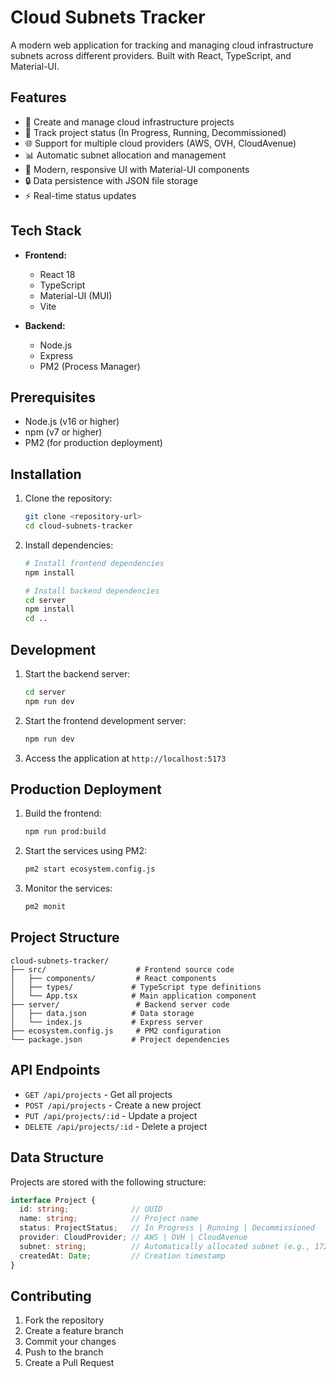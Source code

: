 # Cloud Subnets Tracker

A modern web application for tracking and managing cloud infrastructure subnets across different providers. Built with React, TypeScript, and Material-UI.

## Features

- 🚀 Create and manage cloud infrastructure projects
- 🔄 Track project status (In Progress, Running, Decommissioned)
- 🌐 Support for multiple cloud providers (AWS, OVH, CloudAvenue)
- 📊 Automatic subnet allocation and management
- 🎨 Modern, responsive UI with Material-UI components
- 🔒 Data persistence with JSON file storage
- ⚡ Real-time status updates

## Tech Stack

- **Frontend:**
  - React 18
  - TypeScript
  - Material-UI (MUI)
  - Vite

- **Backend:**
  - Node.js
  - Express
  - PM2 (Process Manager)

## Prerequisites

- Node.js (v16 or higher)
- npm (v7 or higher)
- PM2 (for production deployment)

## Installation

1. Clone the repository:
   ```bash
   git clone <repository-url>
   cd cloud-subnets-tracker
   ```

2. Install dependencies:
   ```bash
   # Install frontend dependencies
   npm install

   # Install backend dependencies
   cd server
   npm install
   cd ..
   ```

## Development

1. Start the backend server:
   ```bash
   cd server
   npm run dev
   ```

2. Start the frontend development server:
   ```bash
   npm run dev
   ```

3. Access the application at `http://localhost:5173`

## Production Deployment

1. Build the frontend:
   ```bash
   npm run prod:build
   ```

2. Start the services using PM2:
   ```bash
   pm2 start ecosystem.config.js
   ```

3. Monitor the services:
   ```bash
   pm2 monit
   ```

## Project Structure

```
cloud-subnets-tracker/
├── src/                    # Frontend source code
│   ├── components/         # React components
│   ├── types/             # TypeScript type definitions
│   └── App.tsx            # Main application component
├── server/                 # Backend server code
│   ├── data.json          # Data storage
│   └── index.js           # Express server
├── ecosystem.config.js     # PM2 configuration
└── package.json           # Project dependencies
```

## API Endpoints

- `GET /api/projects` - Get all projects
- `POST /api/projects` - Create a new project
- `PUT /api/projects/:id` - Update a project
- `DELETE /api/projects/:id` - Delete a project

## Data Structure

Projects are stored with the following structure:
```typescript
interface Project {
  id: string;              // UUID
  name: string;            // Project name
  status: ProjectStatus;   // In Progress | Running | Decommissioned
  provider: CloudProvider; // AWS | OVH | CloudAvenue
  subnet: string;          // Automatically allocated subnet (e.g., 172.16.1.0/24)
  createdAt: Date;         // Creation timestamp
}
```

## Contributing

1. Fork the repository
2. Create a feature branch
3. Commit your changes
4. Push to the branch
5. Create a Pull Request
